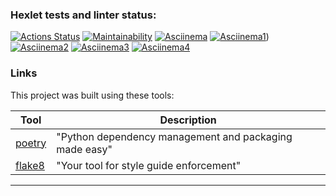 ### Hexlet tests and linter status:
[![Actions Status](https://github.com/RustSaf/python-project-49/actions/workflows/hexlet-check.yml/badge.svg)](https://github.com/RustSaf/python-project-49/actions)
[![Maintainability](https://api.codeclimate.com/v1/badges/1b347846c0c66e6c280e/maintainability)](https://codeclimate.com/github/RustSaf/python-project-49/maintainability)
[![Asciinema](https://asciinema.org/a/Nx40PPsyifkRWp5sE2kBeND0n)](https://asciinema.org/a/Nx40PPsyifkRWp5sE2kBeND0n)
[![Asciinema1](https://asciinema.org/a/PSwWy5V0hQnMPlVsoEHLsVcEE)](https://asciinema.org/a/PSwWy5V0hQnMPlVsoEHLsVcEE))
[![Asciinema2](https://asciinema.org/a/LKTbMynzvh4EDh3r5hawnSt5g)](https://asciinema.org/a/LKTbMynzvh4EDh3r5hawnSt5g)
[![Asciinema3](https://asciinema.org/a/CKYT8VAvxaSclPRhqJ1gw35rd)](https://asciinema.org/a/CKYT8VAvxaSclPRhqJ1gw35rd)
[![Asciinema4](https://asciinema.org/a/5CXzVzHOEsIDQp2uSMOLRQV0x)](https://asciinema.org/a/5CXzVzHOEsIDQp2uSMOLRQV0x)
### Links

This project was built using these tools:

| Tool                                                                        | Description                                             |
|-----------------------------------------------------------------------------|---------------------------------------------------------|
| [poetry](https://python-poetry.org/)                                        | "Python dependency management and packaging made easy"  |
| [flake8](https://flake8.pycqa.org/)                                         | "Your tool for style guide enforcement" |

---
